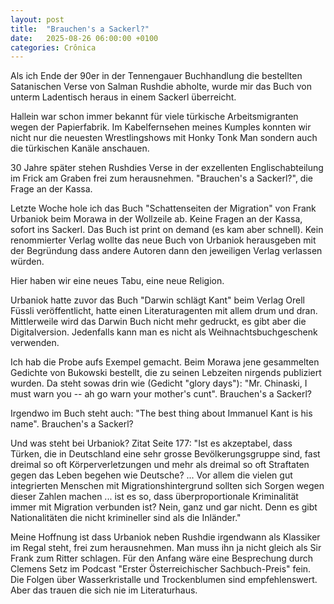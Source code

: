 ```yaml
---
layout: post
title:  "Brauchen's a Sackerl?"
date:   2025-08-26 06:00:00 +0100
categories: Crônica
---
```

Als ich Ende der 90er in der Tennengauer Buchhandlung die bestellten Satanischen Verse von Salman Rushdie abholte, wurde mir das Buch von unterm Ladentisch heraus in einem Sackerl überreicht.

Hallein war schon immer bekannt für viele türkische Arbeitsmigranten wegen der Papierfabrik. Im Kabelfernsehen meines Kumples konnten wir nicht nur die neuesten Wrestlingshows mit Honky Tonk Man sondern auch die türkischen Kanäle anschauen.

30 Jahre später stehen Rushdies Verse in der exzellenten Englischabteilung im Frick am Graben frei zum herausnehmen. "Brauchen's a Sackerl?", die Frage an der Kassa.

Letzte Woche hole ich das Buch "Schattenseiten der Migration" von Frank Urbaniok beim Morawa in der Wollzeile ab. Keine Fragen an der Kassa, sofort ins Sackerl. Das Buch ist print on demand (es kam aber schnell). Kein renommierter Verlag wollte das neue Buch von Urbaniok herausgeben mit der Begründung dass andere Autoren dann den jeweiligen Verlag verlassen würden.

Hier haben wir eine neues Tabu, eine neue Religion.

Urbaniok hatte zuvor das Buch "Darwin schlägt Kant" beim Verlag Orell Füssli veröffentlicht, hatte einen Literaturagenten mit allem drum und dran. Mittlerweile wird das Darwin Buch nicht mehr gedruckt, es gibt aber die Digitalversion. Jedenfalls kann man es nicht als Weihnachtsbuchgeschenk verwenden.

Ich hab die Probe aufs Exempel gemacht. Beim Morawa jene gesammelten Gedichte von Bukowski bestellt, die zu seinen Lebzeiten nirgends publiziert wurden. Da steht sowas drin wie (Gedicht "glory days"): "Mr. Chinaski, I must warn you -- ah go warn your mother's cunt". Brauchen's a Sackerl?

Irgendwo im Buch steht auch: "The best thing about Immanuel Kant is his name". Brauchen's a Sackerl?

Und was steht bei Urbaniok? Zitat Seite 177: "Ist es akzeptabel, dass Türken, die in Deutschland eine sehr grosse Bevölkerungsgruppe sind, fast dreimal so oft Körperverletzungen und mehr als dreimal so oft Straftaten gegen das Leben begehen wie Deutsche? ... Vor allem die vielen gut integrierten Menschen mit Migrationshintergrund sollten sich Sorgen wegen dieser Zahlen machen ... ist es so, dass überproportionale Kriminalität immer mit Migration verbunden ist? Nein, ganz und gar nicht. Denn es gibt Nationalitäten die nicht krimineller sind als die Inländer."

Meine Hoffnung ist dass Urbaniok neben Rushdie irgendwann als Klassiker im Regal steht, frei zum herausnehmen. Man muss ihn ja nicht gleich als Sir Frank zum Ritter schlagen. Für den Anfang wäre eine Besprechung durch Clemens Setz im Podcast "Erster Österreichischer Sachbuch-Preis" fein. Die Folgen über Wasserkristalle und Trockenblumen sind empfehlenswert. Aber das trauen die sich nie im Literaturhaus.
